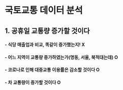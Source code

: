 # 국토교통 데이터 분석


## 1. 공휴일 교통량 증가할 것이다
#### - 식당 매출업과 비교, 똑같이 증가했는지! X
#### - 어느 지역이 교통량 증가하였는가(명동, 서울, 북적대는데) O
#### - 코로나로 인해 대중교통 이용률은 감소할 것이다 O
#### - 차 교통량이 증가할 것이다 O


